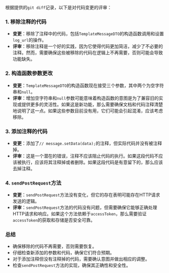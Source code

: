 根据提供的`git diff`记录，以下是对代码变更的评审：

### 1. 移除注释的代码

- **变更**：移除了注释中的代码，包括`TemplateMessageDTO`的构造函数调用和设置`log_url`的操作。
- **评审**：移除注释是一个好的实践，因为它使得代码更加简洁，减少了不必要的注释。然而，需要确保这些被移除的代码在逻辑上不再需要，否则可能会导致功能缺失。

### 2. 构造函数参数更改

- **变更**：`TemplateMessageDTO`的构造函数现在接受三个参数，其中两个为空字符串和`null`。
- **评审**：增加空字符串和`null`参数可能意味着构造函数的意图是为了兼容旧的实现或提供更多的灵活性。如果这是新功能，那么需要确保文档和代码注释清楚地说明了这一点。如果这些参数目前没有用，它们可能会引起混淆，应该考虑移除。

### 3. 添加注释的代码

- **变更**：添加了`// message.setData(data);`的注释，但实际代码并没有被注释掉。
- **评审**：这是一个潜在的错误，注释不应该阻止代码的执行。如果这段代码不应该被执行，应该将其注释掉或者删除。如果这段代码是有意留下的，那么应该去掉注释。

### 4. `sendPostRequest`方法

- **变更**：`sendPostRequest`方法没有变化，但它的存在表明可能存在HTTP请求发送的逻辑。
- **评审**：`sendPostRequest`方法的代码没有问题，但需要确保它能够正确处理HTTP请求和响应。如果这个方法依赖于`accessToken`，那么需要验证`accessToken`的获取和存储是否安全可靠。

### 总结

- 确保移除的代码不再需要，否则需要恢复。
- 仔细检查新添加的参数和代码，确保它们符合预期。
- 对于添加注释但没有注释掉的代码，需要确认意图并做出相应的调整。
- 检查`sendPostRequest`方法的实现，确保其正确性和安全性。